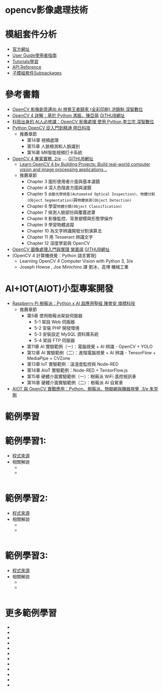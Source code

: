 # opencv影像處理技術
# 模組套件分析
- [官方網址](https://opencv.org/)
- [User Guide使用者指南]()
- [Tutorials學習]()
- [API Reference]()
- [子模組套件Subpackages](https://docs.opencv.org/4.x/modules.html)
# 參考書籍
- [OpenCV 影像創意邁向 AI 視覺王者歸來 (全彩印刷)  洪錦魁  深智數位](https://www.tenlong.com.tw/products/9789860776782?list_name=srh) 
- [OpenCV 4 詳解：基於 Python 馮振，陳亞萌](https://www.tenlong.com.tw/products/9787115566034?list_name=srh) [GITHUB網址](https://github.com/fengzhenHIT/learnOpenCV4_Python)
- [科班出身的 AI人必修課：OpenCV 影像處理 使用 Python  李立宗  深智數位](https://www.tenlong.com.tw/products/9789869807296?list_name=srh)
- [Python OpenCV 從入門到精通 明日科技](https://www.tenlong.com.tw/products/9787302583615?list_name=srh) 
  - 推薦章節
    - 第14章 視頻處理 
    - 第15章 人臉檢測和人臉識別
    - 第16章 MR智能視頻打卡系統
- [OpenCV 4 專案實務, 2/e](https://www.tenlong.com.tw/products/9789865022907?list_name=srh) ....    [GITHUB網址](https://github.com/PacktPublishing/Learn-OpenCV-4-By-Building-Projects-Second-Edition)
  - [Learn OpenCV 4 by Building Projects: Build real-world computer vision and image processing applications ..](https://www.packtpub.com/product/learn-opencv-4-by-building-projects-second-edition/9781789341225)
  - 推薦章節
    - Chapter 3 圖形使用者介面與基本濾鏡
    - Chapter 4 深入色階直方圖與濾鏡
    - Chapter 5 `自動光學檢查(Automated Optical Inspection)`、`物體分割(Object Segmentation)`與`物體偵測(Object Detection)`
    - Chapter 6 學習`物體分類(Object Classification)`
    - Chapter 7 偵測人臉部份與覆蓋遮罩
    - Chapter 8 影像監控、背景塑模與形態學操作
    - Chapter 9 學習物體追蹤
    - Chapter 10 為文字辨識開發分割演算法
    - Chapter 11 用 Tesseract 辨識文字
    - Chapter 12 深度學習與 OpenCV
- [OpenCV 圖像處理入門與實踐 榮嘉祺](https://www.tenlong.com.tw/products/9787115570567?list_name=srh) [GITHUB網址]()
- [OpenCV 4 計算機視覺：Python 語言實現]
  - Learning OpenCV 4 Computer Vision with Python 3, 3/e
  - Joseph Howse , Joe Minichino 譯 劉冰，高博 機械工業

# AI+IOT(AIOT)小型專案開發 
- [Raspberry Pi 樹莓派：Python x AI 超應用聖經  陳會安 旗標科技](https://www.tenlong.com.tw/products/9789863126997?list_name=sp)
  - 推薦章節
    - 第5章 使用樹莓派架設伺服器
      - 5-1 架設 Web 伺服器
      - 5-2 安裝 PHP 開發環境
      - 5-3 安裝設定 MySQL 資料庫系統
      - 5-4 架設 FTP 伺服器
    - 第11章 AI 實驗範例（一）：電腦視覺 + AI 辨識 - OpenCV + YOLO
    - 第12章 AI 實驗範例（二）：進階電腦視覺 + AI 辨識 - TensorFlow + MediaPipe + CVZone
    - 第13章 IoT 實驗範例：溫溼度監控與 Node-RED
    - 第14章 AIoT 實驗範例：Node-RED + TensorFlow.js
    - 第15章 硬體介面實驗範例（一）：樹莓派 WiFi 遙控視訊車
    - 第16章 硬體介面實驗範例（二）：樹莓派 AI 自駕車
- [AIOT 與 OpenCV 實戰應用：Python、樹莓派、物聯網與機器視覺, 3/e 朱克剛](https://www.tenlong.com.tw/products/9786263240193?list_name=srh)

# 範例學習
# 範例學習1:
- [程式來源]()
- 相關解說
  - []()
  - []()
```python

```
# 範例學習2:
- [程式來源]()
- 相關解說
  - []()
  - []()
```python

```
# 範例學習3:
- [程式來源]()
- 相關解說
  - []()
  - []()
```python

```
# 更多範例學習
- []()
- []()
- []()
- []()
- []()
- []()
- []()
- []()
- []()
- []()
- []()
- []()
